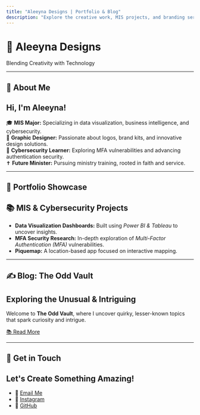 ```yaml
---
title: "Aleeyna Designs | Portfolio & Blog"
description: "Explore the creative work, MIS projects, and branding services by Aleeyna."
---
```


<link rel="stylesheet" type="text/css" href="css/style.css" />

<div class="hero">
  <h1>🎨 Aleeyna Designs</h1>
  <p>Blending Creativity with Technology</p>
</div>

---

## 🌟 About Me
<div class="section">
  <h2>Hi, I'm Aleeyna!</h2>
  <p>
    🎓 <strong>MIS Major:</strong> Specializing in data visualization, business intelligence, and cybersecurity.<br />
    🎨 <strong>Graphic Designer:</strong> Passionate about logos, brand kits, and innovative design solutions.<br />
    🔐 <strong>Cybersecurity Learner:</strong> Exploring MFA vulnerabilities and advancing authentication security.<br />
    ✝️ <strong>Future Minister:</strong> Pursuing ministry training, rooted in faith and service.
  </p>
</div>

---

## 🚀 Portfolio Showcase
<div class="section">
  <h2>📚 MIS & Cybersecurity Projects</h2>
  <ul>
    <li><strong>Data Visualization Dashboards:</strong> Built using <em>Power BI & Tableau</em> to uncover insights.</li>
    <li><strong>MFA Security Research:</strong> In-depth exploration of <em>Multi-Factor Authentication (MFA)</em> vulnerabilities.</li>
    <li><strong>Piquemap:</strong> A location-based app focused on interactive mapping.</li>
  </ul>
</div>

---

## ✍️ Blog: The Odd Vault
<div class="section">
  <h2>Exploring the Unusual & Intriguing</h2>
  <p>Welcome to <strong>The Odd Vault</strong>, where I uncover quirky, lesser-known topics that spark curiosity and intrigue.</p>
  <p><a href="/blog/index.md">📚 Read More</a></p>
</div>

---

## 📢 Get in Touch
<div class="contact">
  <h2>Let's Create Something Amazing!</h2>
  <ul>
    <li>📧 <a href="mailto:hello@aleeyna.com">Email Me</a></li>
    <li>📸 <a href="https://instagram.com/aleeynadesigns" target="_blank">Instagram</a></li>
    <li>🔗 <a href="https://github.com/aleeyna" target="_blank">GitHub</a></li>
  </ul>
</div>

